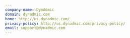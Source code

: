 ```yaml
---
company-name: DynAdmic
domain: dynadmic.com
home: http://us.dynadmic.com/
privacy-policy: http://us.dynadmic.com/privacy-policy/
email: support@dynadmic.com
---
```




